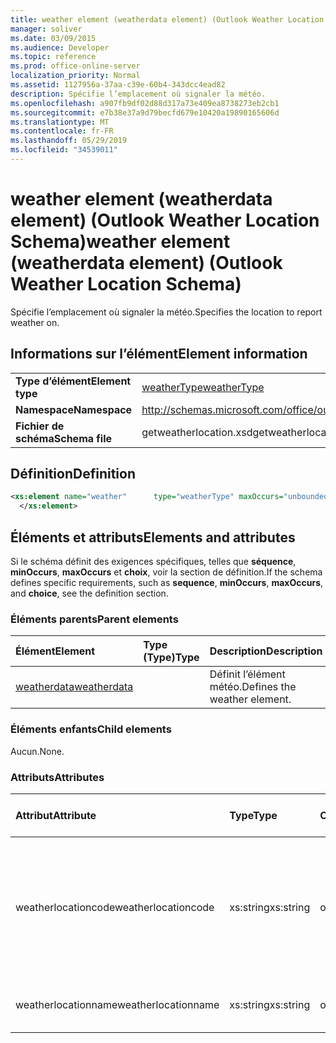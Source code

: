 ```yaml
---
title: weather element (weatherdata element) (Outlook Weather Location Schema)
manager: soliver
ms.date: 03/09/2015
ms.audience: Developer
ms.topic: reference
ms.prod: office-online-server
localization_priority: Normal
ms.assetid: 1127956a-37aa-c39e-60b4-343dcc4ead82
description: Spécifie l’emplacement où signaler la météo.
ms.openlocfilehash: a907fb9df02d88d317a73e409ea8738273eb2cb1
ms.sourcegitcommit: e7b38e37a9d79becfd679e10420a19890165606d
ms.translationtype: MT
ms.contentlocale: fr-FR
ms.lasthandoff: 05/29/2019
ms.locfileid: "34539011"
---
```

# <a name="weather-element-weatherdata-element-outlook-weather-location-schema"></a><span data-ttu-id="ff93f-103">weather element (weatherdata element) (Outlook Weather Location Schema)</span><span class="sxs-lookup"><span data-stu-id="ff93f-103">weather element (weatherdata element) (Outlook Weather Location Schema)</span></span>

<span data-ttu-id="ff93f-104">Spécifie l’emplacement où signaler la météo.</span><span class="sxs-lookup"><span data-stu-id="ff93f-104">Specifies the location to report weather on.</span></span>
  
## <a name="element-information"></a><span data-ttu-id="ff93f-105">Informations sur l’élément</span><span class="sxs-lookup"><span data-stu-id="ff93f-105">Element information</span></span>

|||
|:-----|:-----|
|<span data-ttu-id="ff93f-106">**Type d’élément**</span><span class="sxs-lookup"><span data-stu-id="ff93f-106">**Element type**</span></span> <br/> |[<span data-ttu-id="ff93f-107">weatherType</span><span class="sxs-lookup"><span data-stu-id="ff93f-107">weatherType</span></span>](weathertype-complextype-outlook-weather-location-schema.md) <br/> |
|<span data-ttu-id="ff93f-108">**Namespace**</span><span class="sxs-lookup"><span data-stu-id="ff93f-108">**Namespace**</span></span> <br/> |http://schemas.microsoft.com/office/outlook/15/getweatherlocation.xsd  <br/> |
|<span data-ttu-id="ff93f-109">**Fichier de schéma**</span><span class="sxs-lookup"><span data-stu-id="ff93f-109">**Schema file**</span></span> <br/> |<span data-ttu-id="ff93f-110">getweatherlocation.xsd</span><span class="sxs-lookup"><span data-stu-id="ff93f-110">getweatherlocation.xsd</span></span>  <br/> |
   
## <a name="definition"></a><span data-ttu-id="ff93f-111">Définition</span><span class="sxs-lookup"><span data-stu-id="ff93f-111">Definition</span></span>

```XML
<xs:element name="weather"      type="weatherType" maxOccurs="unbounded"    >
  </xs:element>  

```

## <a name="elements-and-attributes"></a><span data-ttu-id="ff93f-112">Éléments et attributs</span><span class="sxs-lookup"><span data-stu-id="ff93f-112">Elements and attributes</span></span>

<span data-ttu-id="ff93f-113">Si le schéma définit des exigences spécifiques, telles que **séquence**, **minOccurs**, **maxOccurs** et **choix**, voir la section de définition.</span><span class="sxs-lookup"><span data-stu-id="ff93f-113">If the schema defines specific requirements, such as **sequence**, **minOccurs**, **maxOccurs**, and **choice**, see the definition section.</span></span> 
  
### <a name="parent-elements"></a><span data-ttu-id="ff93f-114">Éléments parents</span><span class="sxs-lookup"><span data-stu-id="ff93f-114">Parent elements</span></span>

|<span data-ttu-id="ff93f-115">**Élément**</span><span class="sxs-lookup"><span data-stu-id="ff93f-115">**Element**</span></span>|<span data-ttu-id="ff93f-116">**Type (Type)**</span><span class="sxs-lookup"><span data-stu-id="ff93f-116">**Type**</span></span>|<span data-ttu-id="ff93f-117">**Description**</span><span class="sxs-lookup"><span data-stu-id="ff93f-117">**Description**</span></span>|
|:-----|:-----|:-----|
|[<span data-ttu-id="ff93f-118">weatherdata</span><span class="sxs-lookup"><span data-stu-id="ff93f-118">weatherdata</span></span>](weatherdata-element-outlook-weather-location-schema.md) <br/> ||<span data-ttu-id="ff93f-119">Définit l’élément météo.</span><span class="sxs-lookup"><span data-stu-id="ff93f-119">Defines the weather element.</span></span>  <br/> |
   
### <a name="child-elements"></a><span data-ttu-id="ff93f-120">Éléments enfants</span><span class="sxs-lookup"><span data-stu-id="ff93f-120">Child elements</span></span>

<span data-ttu-id="ff93f-121">Aucun.</span><span class="sxs-lookup"><span data-stu-id="ff93f-121">None.</span></span>
  
### <a name="attributes"></a><span data-ttu-id="ff93f-122">Attributs</span><span class="sxs-lookup"><span data-stu-id="ff93f-122">Attributes</span></span>

|<span data-ttu-id="ff93f-123">**Attribut**</span><span class="sxs-lookup"><span data-stu-id="ff93f-123">**Attribute**</span></span>|<span data-ttu-id="ff93f-124">**Type**</span><span class="sxs-lookup"><span data-stu-id="ff93f-124">**Type**</span></span>|<span data-ttu-id="ff93f-125">**Obligatoire**</span><span class="sxs-lookup"><span data-stu-id="ff93f-125">**Required**</span></span>|<span data-ttu-id="ff93f-126">**Description**</span><span class="sxs-lookup"><span data-stu-id="ff93f-126">**Description**</span></span>|<span data-ttu-id="ff93f-127">**Valeurs possibles**</span><span class="sxs-lookup"><span data-stu-id="ff93f-127">**Possible values**</span></span>|
|:-----|:-----|:-----|:-----|:-----|
|<span data-ttu-id="ff93f-128">weatherlocationcode</span><span class="sxs-lookup"><span data-stu-id="ff93f-128">weatherlocationcode</span></span>  <br/> |<span data-ttu-id="ff93f-129">xs:string</span><span class="sxs-lookup"><span data-stu-id="ff93f-129">xs:string</span></span>  <br/> |<span data-ttu-id="ff93f-130">obligatoire</span><span class="sxs-lookup"><span data-stu-id="ff93f-130">required</span></span>  <br/> |<span data-ttu-id="ff93f-131">Spécifie un code associé à l’emplacement pour distinguer plusieurs emplacements du même nom.</span><span class="sxs-lookup"><span data-stu-id="ff93f-131">Specifies a code that is associated with the location to distinguish multiple locations with the same name.</span></span>  <br/> |<span data-ttu-id="ff93f-132">Valeur du type xs:string</span><span class="sxs-lookup"><span data-stu-id="ff93f-132">A value of the type xs:string</span></span>  <br/> |
|<span data-ttu-id="ff93f-133">weatherlocationname</span><span class="sxs-lookup"><span data-stu-id="ff93f-133">weatherlocationname</span></span>  <br/> |<span data-ttu-id="ff93f-134">xs:string</span><span class="sxs-lookup"><span data-stu-id="ff93f-134">xs:string</span></span>  <br/> |<span data-ttu-id="ff93f-135">obligatoire</span><span class="sxs-lookup"><span data-stu-id="ff93f-135">required</span></span>  <br/> |<span data-ttu-id="ff93f-136">Spécifie le nom de l’emplacement.</span><span class="sxs-lookup"><span data-stu-id="ff93f-136">Specifies the name of the location.</span></span>  <br/> |<span data-ttu-id="ff93f-137">Valeur du type xs:string</span><span class="sxs-lookup"><span data-stu-id="ff93f-137">A value of the type xs:string</span></span>  <br/> |
   

